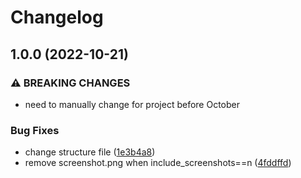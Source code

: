 # Changelog

## 1.0.0 (2022-10-21)


### ⚠ BREAKING CHANGES

* need to manually change for project before October

### Bug Fixes

* change structure file ([1e3b4a8](https://github.com/albertparlys/amazing-github-template/commit/1e3b4a8c2fc37e0ebd00cb5ff4da03e24761ef3c))
* remove screenshot.png when include_screenshots==n ([4fddffd](https://github.com/albertparlys/amazing-github-template/commit/4fddffd253d8868a506e5ccbe67a5cebc808fe37))
